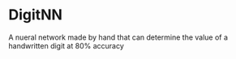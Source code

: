 # DigitNN
A nueral network made by hand that can determine the value of a handwritten digit at 80% accuracy
